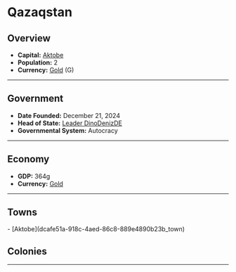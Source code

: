 <!--UNDEDITED FILE, remove this entire line if this file has been edited!-->
# <!--NAME-->Qazaqstan<!--NAME-->

## Overview

- **Capital:** <!--CAPITAL_LINK-->[Aktobe](dcafe51a-918c-4aed-86c8-889e4890b23b_town)<!--CAPITAL_LINK-->
- **Population:** <!--POPULATION-->2<!--POPULATION-->
- **Currency:** <!--CURRENCY_LINK-->[Gold](Gold_currency)<!--CURRENCY_LINK--> (<!--CURRENCY_ABV-->G<!--CURRENCY_ABV-->)

---

## Government

- **Date Founded:** <!--FOUNDED-->December 21, 2024<!--FOUNDED-->
- **Head of State:** <!--LEADER_TITLE_LINK-->[Leader DinoDenizDE](DinoDenizDE_user)<!--LEADER_TITLE_LINK-->
- **Governmental System:** <!--GOVERNMENT-->Autocracy<!--GOVERNMENT-->

---

## Economy

- **GDP:** <!--GDP-->364g<!--GDP-->
- **Currency:** <!--CURRENCY_LINK-->[Gold](Gold_currency)<!--CURRENCY_LINK-->

---

## Towns

<!--TOWNS-->- [Aktobe](dcafe51a-918c-4aed-86c8-889e4890b23b_town)<!--TOWNS-->

## Colonies

<!--COLONIES--><!--COLONIES-->

---